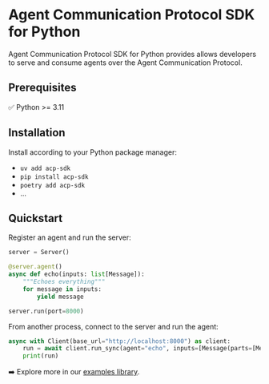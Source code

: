 # Agent Communication Protocol SDK for Python

Agent Communication Protocol SDK for Python provides allows developers to serve and consume agents over the Agent Communication Protocol.

## Prerequisites

✅ Python >= 3.11

## Installation

Install according to your Python package manager:

- `uv add acp-sdk`
- `pip install acp-sdk`
- `poetry add acp-sdk`
- ...

## Quickstart

Register an agent and run the server:

```py
server = Server()

@server.agent()
async def echo(inputs: list[Message]):
    """Echoes everything"""
    for message in inputs:
        yield message

server.run(port=8000)
```

From another process, connect to the server and run the agent:

```py
async with Client(base_url="http://localhost:8000") as client:
    run = await client.run_sync(agent="echo", inputs=[Message(parts=[MessagePart(content="Howdy!")])])
    print(run)

```


➡️ Explore more in our [examples library](/examples/python).
